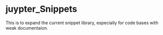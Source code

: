 # juypter_Snippets
This is to expand the current snippet library, especially for code bases with weak documentaion.
